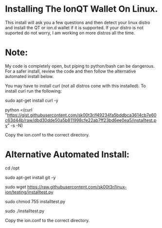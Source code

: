 # Installing The IonQT Wallet On Linux.
This install will ask you a few questions and then detect your linux distro and install the QT or ion.d wallet if it is supported. If your distro is not suported do not worry, I am working on more distros all the time.

# Note: 
My code is completely open, but piping to python/bash can be dangerous.  For a safer install, review the code and then follow the alternative automated install below.

You may have to install curl (not all distros cone with this installed). To install curl run the following:

sudo apt-get install curl -y

python <(curl "https://gist.githubusercontent.com/sk00t3r/f49234fa5bddbca3614cb7e60c63d44b/raw/dbd30dde50a5b811998cfe22ab7ff23bd6ee0ea5/installtest.py" -s -N)

Copy the ion.conf to the correct directory.

# Alternative Automated Install:

cd /opt

sudo apt-get install git -y

sudo wget https://raw.githubusercontent.com/sk00t3r/linux-ion/testing/installtest.py

sudo chmod 755 installtest.py

sudo ./installtest.py

Copy the ion.conf to the correct directory.
